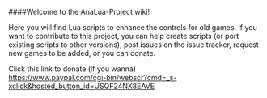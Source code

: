 ####Welcome to the AnaLua-Project wiki!  

Here you will find Lua scripts to enhance the controls for old games. If you want to contribute to this project, you can help create scripts (or port existing scripts to other versions), post issues on the issue tracker, request new games to be added, or you can donate.



Click this link to donate (if you wanna)  
https://www.paypal.com/cgi-bin/webscr?cmd=_s-xclick&hosted_button_id=USQF24NX8EAVE
